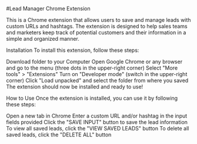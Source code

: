 #Lead Manager Chrome Extension

This is a Chrome extension that allows users to save and manage leads with custom URLs and hashtags. The extension is designed to help sales teams and marketers keep track of potential customers and their information in a simple and organized manner.

Installation
To install this extension, follow these steps:

Download folder to your Computer
Open Google Chrome or any browser and go to the menu (three dots in the upper-right corner)
Select "More tools" > "Extensions"
Turn on "Developer mode" (switch in the upper-right corner)
Click "Load unpacked" and select the folder from where you saved
The extension should now be installed and ready to use!


How to Use
Once the extension is installed, you can use it by following these steps:

Open a new tab in Chrome
Enter a custom URL and/or hashtag in the input fields provided
Click the "SAVE INPUT" button to save the lead information
To view all saved leads, click the "VIEW SAVED LEADS" button
To delete all saved leads, click the "DELETE ALL" button